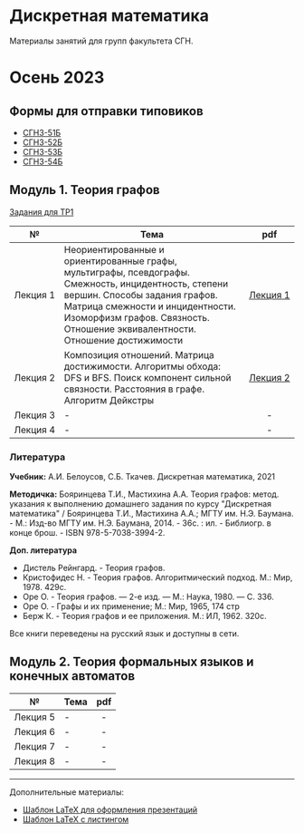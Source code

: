 # Дискретная математика

Материалы занятий для групп факультета СГН.

# Осень 2023

## Формы для отправки типовиков

- [СГН3-51Б](https://forms.gle/qcR4YfEFgpgUtmPn7)
- [СГН3-52Б](https://forms.gle/xkcT4PpRpCHpbRaZ7)
- [СГН3-53Б](https://forms.gle/kbb4g3eBURGrnr2L8)
- [СГН3-54Б](https://forms.gle/U5Ufx5CxZ6rBSX926)

## Модуль 1. Теория графов

[Задания для ТР1](https://drive.google.com/drive/folders/1ETk1QJshfPsRFixPoREdS1CfF6YEIr9L?usp=sharing)

| № | Тема | pdf |
|:---:|---|:---:|
|Лекция&nbsp;1| Неориентированные и ориентированные графы, мультиграфы, псевдографы. Смежность, инцидентность, степени вершин. Способы задания графов. Матрица смежности и инцидентности. Изоморфизм графов. Связность. Отношение эквивалентности. Отношение достижимости| [Лекция&nbsp;1](./lection_1.pdf) |
|Лекция&nbsp;2| Композиция отношений. Матрица достижимости. Алгоритмы обхода: DFS и BFS. Поиск компонент сильной связности. Расстояния в графе. Алгоритм Дейкстры | [Лекция&nbsp;2](./lection_2.pdf) |
|Лекция&nbsp;3| - | - |
|Лекция&nbsp;4| - | - |

### Литература 

**Учебник:**
А.И. Белоусов, С.Б. Ткачев. Дискретная математика, 2021

**Методичка:**
Бояринцева Т.И., Мастихина А.А. Теория графов: метод. указания к выполнению домашнего задания по курсу "Дискретная математика" / Бояринцева Т.И., Мастихина А.А.; МГТУ им. Н.Э. Баумана. - М.: Изд-во МГТУ им. Н.Э. Баумана, 2014. - 36с. : ил. - Библиогр. в конце брош. - ISBN 978-5-7038-3994-2.

**Доп. литература**

- Дистель Рейнгард. - Теория графов.
- Кристофидес Н. - Теория графов. Алгоритмический подход. М.: Мир, 1978. 429c.
- Оре О. - Теория графов. — 2-е изд. — М.: Наука, 1980. — С. 336.
- Оре О. - Графы и их применение; М.: Мир, 1965, 174 стр
- Берж К. - Теория графов и ее приложения. М.: ИЛ, 1962. 320c.

Все книги переведены на русский язык и доступны в сети.

## Модуль 2. Теория формальных языков и конечных автоматов

| № | Тема | pdf |
|:---:|---|:---:|
|Лекция 5| - | - |
|Лекция 6| - | - |
|Лекция 7| - | - |
|Лекция 8| - | - |
---

Дополнительные материалы:
- [Шаблон LaTeX для оформления презентаций](https://github.com/tru17v/LaTeX-template-for-presentations)
- [Шаблон LaTeX с листингом](https://github.com/tru17v/bmstu-python/tree/main/LaTeX%20-%20listing)
